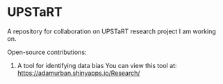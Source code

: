 # UPSTaRT
A repository for collaboration on UPSTaRT research project I am working on.

Open-source contributions:

1. A tool for identifying data bias
You can view this tool at: https://adamurban.shinyapps.io/Research/
